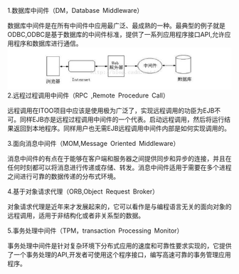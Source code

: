 1.数据库中间件（DM，Database Middleware）

数据库中间件是在所有中间件中应用最广泛、最成熟的一种。最典型的例子就是ODBC,ODBC是基于数据库的中间件标准，提供了一系列应用程序接口API,允许应用程序和数据库进行通信。![](/assets/import.png)2.远程过程调用中间件（RPC ,Remote Procedure Call）

远程调用在ITOO项目中应该是使用极为广泛了，实现远程调用的功臣为EJB不可。同样EJB亦是远程过程调用中间件的一个代表。启动远程调用，然后将运行结果返回到本地程序。同样用户也无需EJB远程调用中间件内部是如何实现调用的。

3.面向消息中间件（MOM,Message Oriented Middleware）

消息中间件的有点在于能够在客户端和服务器之间提供同步和异步的连接，并且在任何时刻都可以将消息进行传递或存储、转发。消息中间件适用于需要在多个进程之间进行可靠的数据传递的分布式环境。

4.基于对象请求代理（ORB,Object Request Broker） 

对象请求代理是近年来才发展起来的，它可以看作是与编程语言无关的面向对象的远程调用，适用于非结构化或者非关系型的数据。 

5.事务处理中间件（TPM，transaction Processing Monitor）

事务处理中间件是针对复杂环境下分布式应用的速度和可靠性要求实现的，它提供了一个事务处理的API,开发者可使用这个程序接口，编写高速可靠的事务管理应用程序。 




